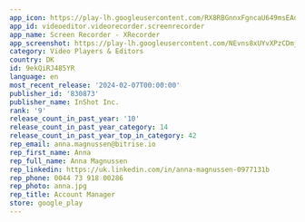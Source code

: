 ```yaml
---
app_icon: https://play-lh.googleusercontent.com/RX8RBGnnxFgncaU649msEAdLpQmXiSlzAZrjOtdSnvyptB16wWlQNFdRrMWNSdkIQ2tn
app_id: videoeditor.videorecorder.screenrecorder
app_name: Screen Recorder - XRecorder
app_screenshot: https://play-lh.googleusercontent.com/NEvns8xUYvXPzCDmjm7jwjPAAV4RYilxMvXeW3Sy-HRA594pyOYg2gwaFLwXltYrqOs
category: Video Players & Editors
country: DK
id: 9ekQiRJ485YR
language: en
most_recent_release: '2024-02-07T00:00:00'
publisher_id: '830873'
publisher_name: InShot Inc.
rank: '9'
release_count_in_past_year: '10'
release_count_in_past_year_category: 14
release_count_in_past_year_top_in_category: 42
rep_email: anna.magnussen@bitrise.io
rep_first_name: Anna
rep_full_name: Anna Magnussen
rep_linkedin: https://uk.linkedin.com/in/anna-magnussen-0977131b
rep_phone: 0044 73 918 00286
rep_photo: anna.jpg
rep_title: Account Manager
store: google_play
---
```

